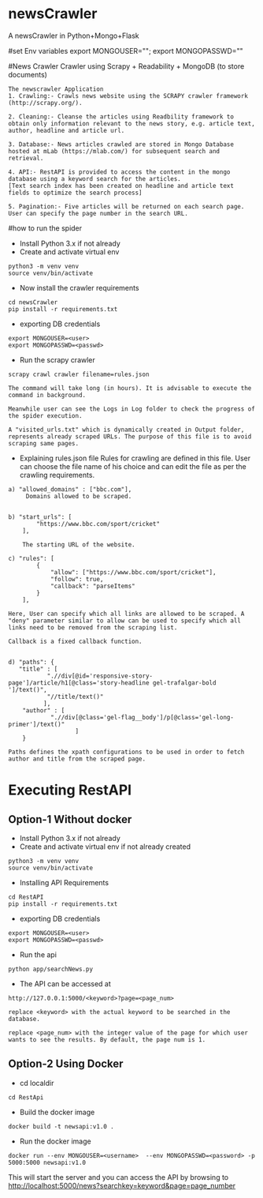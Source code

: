 # newsCrawler
A newsCrawler in Python+Mongo+Flask

#set Env variables
export MONGOUSER=""; export MONGOPASSWD=""

#News Crawler
Crawler using Scrapy + Readability + MongoDB (to store documents)


    The newscrawler Application
    1. Crawling:- Crawls news website using the SCRAPY crawler framework (http://scrapy.org/).

    2. Cleaning:- Cleanse the articles using Readbility framework to obtain only information relevant to the news story, e.g. article text, author, headline and article url. 

    3. Database:- News articles crawled are stored in Mongo Database hosted at mLab (https://mlab.com/) for subsequent search and retrieval.

    4. API:- RestAPI is provided to access the content in the mongo database using a keyword search for the articles. 
    [Text search index has been created on headline and article text fields to optimize the search process]

    5. Pagination:- Five articles will be returned on each search page. User can specify the page number in the search URL.


#how to run the spider
* Install Python 3.x if not already
* Create and activate virtual env
```
python3 -m venv venv
source venv/bin/activate
```

* Now install the crawler requirements
```
cd newsCrawler
pip install -r requirements.txt
```
* exporting DB credentials
```
export MONGOUSER=<user>
export MONGOPASSWD=<passwd>
```

* Run the scrapy crawler

```
scrapy crawl crawler filename=rules.json

The command will take long (in hours). It is advisable to execute the command in background.

Meanwhile user can see the Logs in Log folder to check the progress of the spider execution.

A "visited_urls.txt" which is dynamically created in Output folder, represents already scraped URLs. The purpose of this file is to avoid scraping same pages.

```
* Explaining rules.json file
Rules for crawling are defined in this file. User can choose the file name of his choice and can edit the file as per the crawling requirements.

```
a) "allowed_domains" : ["bbc.com"],
     Domains allowed to be scraped.


b) "start_urls": [
		"https://www.bbc.com/sport/cricket"
	],

    The starting URL of the website.

c) "rules": [
		{
			"allow": ["https://www.bbc.com/sport/cricket"],
			"follow": true,
			"callback": "parseItems"
		}
	],
    
Here, User can specify which all links are allowed to be scraped. A "deny" parameter similar to allow can be used to specify which all links need to be removed from the scraping list.

Callback is a fixed callback function.


d) "paths": {
   "title" : [
		   ".//div[@id='responsive-story-page']/article/h1[@class='story-headline gel-trafalgar-bold ']/text()",
		   "//title/text()"
		  ],
	"author" : [
		    ".//div[@class='gel-flag__body']/p[@class='gel-long-primer']/text()"
                   ]
	}

Paths defines the xpath configurations to be used in order to fetch author and title from the scraped page.
```

# Executing RestAPI
## Option-1 Without docker

* Install Python 3.x if not already
* Create and activate virtual env if not already created

```
python3 -m venv venv
source venv/bin/activate
```

* Installing API Requirements 
```
cd RestAPI
pip install -r requirements.txt
```

* exporting DB credentials
```
export MONGOUSER=<user>
export MONGOPASSWD=<passwd>
```

* Run the api 
```
python app/searchNews.py

```

* The API can be accessed at

```
http://127.0.0.1:5000/<keyword>?page=<page_num>

replace <keyword> with the actual keyword to be searched in the database.

replace <page_num> with the integer value of the page for which user wants to see the results. By default, the page num is 1. 
```
## Option-2  Using Docker

* cd localdir

```
cd RestApi
```

* Build the docker image
```
docker build -t newsapi:v1.0 .
``` 

* Run the docker image
```
docker run --env MONGOUSER=<username>  --env MONGOPASSWD=<password> -p 5000:5000 newsapi:v1.0
```

This will start the server and you can access the API by browsing to [http://localhost:5000/news?searchkey=keyword&page=page_number ](http://127.0.0.1:8000/news/<keyword>?page=<page_num>)
